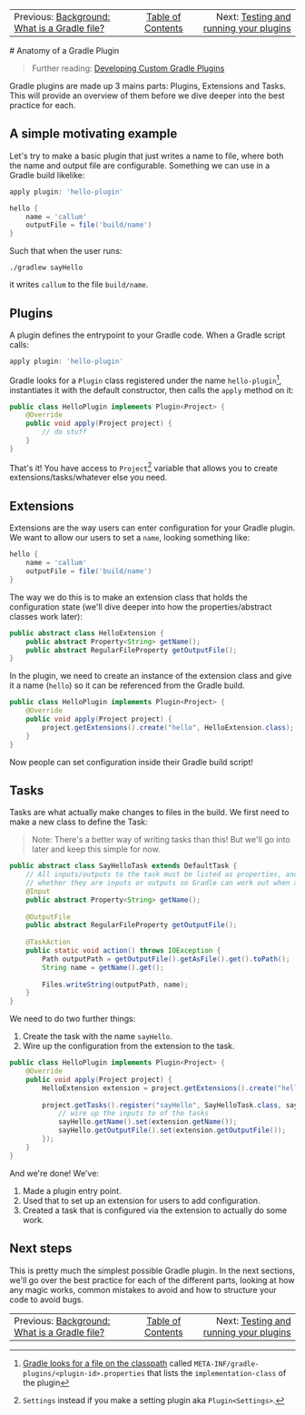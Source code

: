 <!-- PreviousNext:START -->
<table><tr>
  <td>Previous: <a href="background-what-is-a-gradle-file.md">Background: What is a Gradle file?</a></td>
  <td align="center"><a href="../README.md#table-of-contents">Table of Contents</a></td>
  <td align="right">Next: <a href="testing-and-running-your-plugins-locally.md">Testing and running your plugins</a></td>
</tr></table>
<!-- PreviousNext:END -->
# Anatomy of a Gradle Plugin

> Further reading: [Developing Custom Gradle Plugins](https://docs.gradle.org/current/userguide/custom_plugins.html)

Gradle plugins are made up 3 mains parts: Plugins, Extensions and Tasks. This will provide an overview of them before we dive deeper into the best practice for each.

## A simple motivating example

Let's try to make a basic plugin that just writes a name to file, where both the name and output file are configurable. Something we can use in a Gradle build likelike:

```gradle
apply plugin: 'hello-plugin'

hello {
    name = 'callum'
    outputFile = file('build/name')
}
```

Such that when the user runs:

```commandline
./gradlew sayHello
```

it writes `callum` to the file `build/name`.

## Plugins

A plugin defines the entrypoint to your Gradle code. When a Gradle script calls:

```groovy
apply plugin: 'hello-plugin'
```

Gradle looks for a `Plugin` class registered under the name `hello-plugin`[^1], instantiates it with the default constructor, then calls the `apply` method on it:

[^1]: [Gradle looks for a file on the classpath](https://docs.gradle.org/current/userguide/custom_plugins.html#behind_the_scenes) called `META-INF/gradle-plugins/<plugin-id>.properties` that lists the `implementation-class` of the plugin

```java
public class HelloPlugin implements Plugin<Project> {
    @Override
    public void apply(Project project) {
        // do stuff
    }
}
```

That's it! You have access to `Project`[^2] variable that allows you to create extensions/tasks/whatever else you need.

[^2]: `Settings` instead if you make a setting plugin aka `Plugin<Settings>`.

## Extensions

Extensions are the way users can enter configuration for your Gradle plugin. We want to allow our users to set a `name`, looking something like:

```gradle
hello {
    name = 'callum'
    outputFile = file('build/name')
}
```

The way we do this is to make an extension class that holds the configuration state (we'll dive deeper into how the properties/abstract classes work later):

```java
public abstract class HelloExtension {
    public abstract Property<String> getName();
    public abstract RegularFileProperty getOutputFile();
}
```

In the plugin, we need to create an instance of the extension class and give it a name (`hello`) so it can be referenced from the Gradle build.

```java
public class HelloPlugin implements Plugin<Project> {
    @Override
    public void apply(Project project) {
        project.getExtensions().create("hello", HelloExtension.class);
    }
}
```

Now people can set configuration inside their Gradle build script!

## Tasks

Tasks are what actually make changes to files in the build. We first need to make a new class to define the Task:

> Note: There's a better way of writing tasks than this! But we'll go into later and keep this simple for now.

```java
public abstract class SayHelloTask extends DefaultTask {
    // All inputs/outputs to the task must be listed as properties, and annotated
    // whether they are inputs or outputs so Gradle can work out when a task is up-to-date 
    @Input
    public abstract Property<String> getName();
    
    @OutputFile
    public abstract RegularFileProperty getOutputFile();
    
    @TaskAction
    public static void action() throws IOException {
        Path outputPath = getOutputFile().getAsFile().get().toPath();
        String name = getName().get();
        
        Files.writeString(outputPath, name);
    }
}
```

We need to do two further things:

1. Create the task with the name `sayHello`.
1. Wire up the configuration from the extension to the task.

```java
public class HelloPlugin implements Plugin<Project> {
    @Override
    public void apply(Project project) {
        HelloExtension extension = project.getExtensions().create("hello", HelloExtension.class);
        
        project.getTasks().register("sayHello", SayHelloTask.class, sayHello -> {
            // wire up the inputs to of the tasks 
            sayHello.getName().set(extension.getName());
            sayHello.getOutputFile().set(extension.getOutputFile());
        });
    }
}
```

And we're done! We've:

1. Made a plugin entry point.
2. Used that to set up an extension for users to add configuration.
3. Created a task that is configured via the extension to actually do some work.

## Next steps

This is pretty much the simplest possible Gradle plugin. In the next sections, we'll go over the best practice for each of the different parts, looking at how any magic works, common mistakes to avoid and how to structure your code to avoid bugs.

<!-- PreviousNext:START -->
<table><tr>
  <td>Previous: <a href="background-what-is-a-gradle-file.md">Background: What is a Gradle file?</a></td>
  <td align="center"><a href="../README.md#table-of-contents">Table of Contents</a></td>
  <td align="right">Next: <a href="testing-and-running-your-plugins-locally.md">Testing and running your plugins</a></td>
</tr></table>
<!-- PreviousNext:END -->